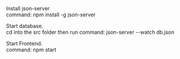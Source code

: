 Install json-server  
command: npm install -g json-server

Start database.  
cd into the src folder then run 
command: json-server --watch db.json

Start Frontend.  
command: npm start
